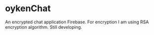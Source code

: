# oykenChat

An encrypted chat application Firebase. For encryption I am using RSA encryption algorithm. Still developing.
